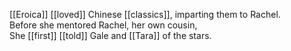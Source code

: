 [[Eroica]] [[loved]] Chinese [[classics]], imparting them to Rachel.  
Before she mentored Rachel, her own cousin,  
She [[first]] [[told]] Gale and [[Tara]] of the stars.  
  